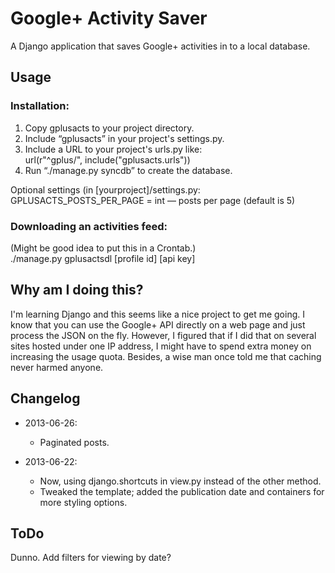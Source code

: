 # Google+ Activity Saver

A Django application that saves Google+ activities in to a local database.

## Usage
### Installation:
1. Copy gplusacts to your project directory.
2. Include “gplusacts” in your project's settings.py.
3. Include a URL to your project's urls.py like:  
url(r"^gplus/", include("gplusacts.urls"))
4. Run “./manage.py syncdb” to create the database.

Optional settings (in [yourproject]/settings.py:  
GPLUSACTS\_POSTS\_PER\_PAGE = int — posts per page (default is 5)

### Downloading an activities feed:
(Might be good idea to put this in a Crontab.)  
./manage.py gplusactsdl [profile id] [api key]

## Why am I doing this?
I'm learning Django and this seems like a nice project to get me going. I know that you can use the Google+ API directly on a web page and just process the JSON on the fly. However, I figured that if I did that on several sites hosted under one IP address, I might have to spend extra money on increasing the usage quota. Besides, a wise man once told me that caching never harmed anyone.

## Changelog

* 2013-06-26:
    * Paginated posts.

* 2013-06-22:
    * Now, using django.shortcuts in view.py instead of the other method.
    * Tweaked the template; added the publication date and containers for more styling options.

## ToDo
Dunno. Add filters for viewing by date?
